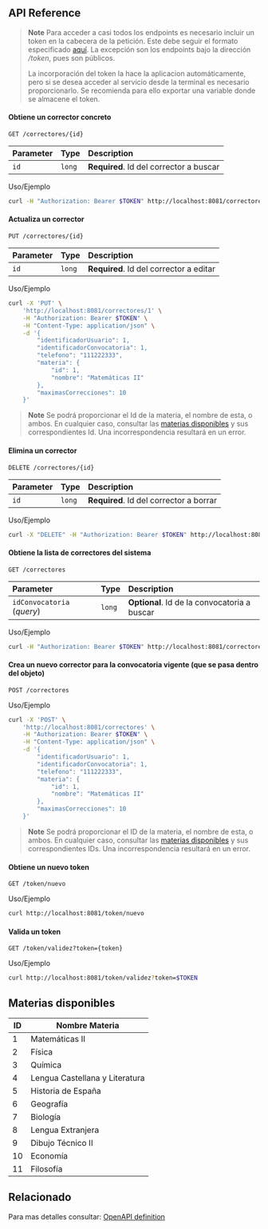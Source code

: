 ## API Reference

> **Note**
> Para acceder a casi todos los endpoints es necesario incluir un token en la cabecera de la petición. Este debe seguir el formato especificado [aquí](src/main/java/sii/ms_corrector/security/README.md#formato-ejemplo). La excepción son los endpoints bajo la dirección */token*, pues son públicos.
>
> La incorporación del token la hace la aplicacion automáticamente, pero si se desea acceder al servicio desde la terminal es necesario proporcionarlo. Se recomienda para ello exportar una variable donde se almacene el token.

#### Obtiene un corrector concreto

```http
GET /correctores/{id}
```

| Parameter | Type   | Description                             |
| :-------- | :----- | :-------------------------------------- |
| `id`      | `long` | **Required**. Id del corrector a buscar |

Uso/Ejemplo
```bash
curl -H "Authorization: Bearer $TOKEN" http://localhost:8081/correctores/1
```

#### Actualiza un corrector

```http
PUT /correctores/{id}
```

| Parameter | Type   | Description                             |
| :-------- | :----- | :-------------------------------------- |
| `id`      | `long` | **Required**. Id del corrector a editar |

Uso/Ejemplo
```bash
curl -X 'PUT' \
    'http://localhost:8081/correctores/1' \
    -H "Authorization: Bearer $TOKEN" \
    -H "Content-Type: application/json" \
    -d '{
        "identificadorUsuario": 1,
        "identificadorConvocatoria": 1,
        "telefono": "111222333",
        "materia": {
            "id": 1,
            "nombre": "Matemáticas II"
        },
        "maximasCorrecciones": 10
    }'
```

> **Note**
> Se podrá proporcionar el Id de la materia, el nombre de esta, o ambos. En cualquier caso, consultar las [materias disponibles](#materias-disponibles) y sus correspondientes Id. Una incorrespondencia resultará en un error.

#### Elimina un corrector

```http
DELETE /correctores/{id}
```

| Parameter | Type   | Description                             |
| :-------- | :----- | :-------------------------------------- |
| `id`      | `long` | **Required**. Id del corrector a borrar |

Uso/Ejemplo
```bash
curl -X "DELETE" -H "Authorization: Bearer $TOKEN" http://localhost:8081/correctores/1
```

#### Obtiene la lista de correctores del sistema

```http
GET /correctores
```

| Parameter                  | Type   | Description                                  |
| :------------------------- | :----- | :------------------------------------------- |
| `idConvocatoria` (*query*) | `long` | **Optional**. Id de la convocatoria a buscar |

Uso/Ejemplo
```bash
curl -H "Authorization: Bearer $TOKEN" http://localhost:8081/correctores?idConvocatoria=1
```

#### Crea un nuevo corrector para la convocatoria vigente (que se pasa dentro del objeto)

```http
POST /correctores
```

Uso/Ejemplo
```bash
curl -X 'POST' \
    'http://localhost:8081/correctores' \
    -H "Authorization: Bearer $TOKEN" \
    -H "Content-Type: application/json" \
    -d '{
        "identificadorUsuario": 1,
        "identificadorConvocatoria": 1,
        "telefono": "111222333",
        "materia": {
            "id": 1,
            "nombre": "Matemáticas II"
        },
        "maximasCorrecciones": 10
    }'
```

> **Note**
> Se podrá proporcionar el ID de la materia, el nombre de esta, o ambos. En cualquier caso, consultar las [materias disponibles](#materias-disponibles) y sus correspondientes IDs. Una incorrespondencia resultará en un error.

#### Obtiene un nuevo token

```http
GET /token/nuevo
```

Uso/Ejemplo
```bash
curl http://localhost:8081/token/nuevo
```

#### Valida un token

```http
GET /token/validez?token={token}
```

Uso/Ejemplo
```bash
curl http://localhost:8081/token/validez?token=$TOKEN
```

## Materias disponibles

| ID | Nombre Materia                 |
| -- | ------------------------------ |
| 1  | Matemáticas II                 |
| 2  | Física                         |
| 3  | Química                        |
| 4  | Lengua Castellana y Literatura |
| 5  | Historia de España             |
| 6  | Geografía                      |
| 7  | Biología                       |
| 8  | Lengua Extranjera              |
| 9  | Dibujo Técnico II              |
| 10 | Economía                       |
| 11 | Filosofía                      |

## Relacionado
Para mas detalles consultar: [OpenAPI definition](https://jfrchicanog.github.io/html/correctores.html)
